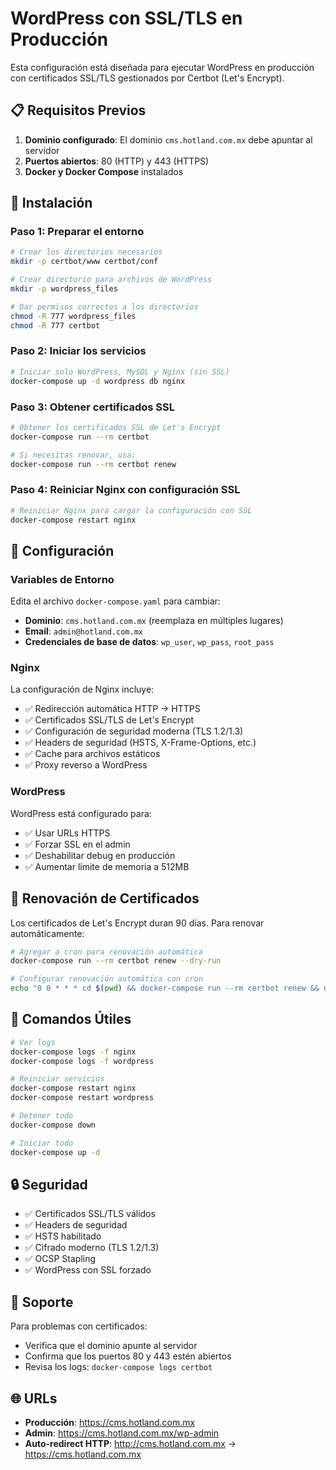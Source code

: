 # WordPress con SSL/TLS en Producción

Esta configuración está diseñada para ejecutar WordPress en producción con certificados SSL/TLS gestionados por Certbot (Let's Encrypt).

## 📋 Requisitos Previos

1. **Dominio configurado**: El dominio `cms.hotland.com.mx` debe apuntar al servidor
2. **Puertos abiertos**: 80 (HTTP) y 443 (HTTPS)
3. **Docker y Docker Compose** instalados

## 🚀 Instalación

### Paso 1: Preparar el entorno

```bash
# Crear los directorios necesarios
mkdir -p certbot/www certbot/conf

# Crear directorio para archivos de WordPress
mkdir -p wordpress_files

# Dar permisos correctos a los directorios
chmod -R 777 wordpress_files
chmod -R 777 certbot
```

### Paso 2: Iniciar los servicios

```bash
# Iniciar solo WordPress, MySQL y Nginx (sin SSL)
docker-compose up -d wordpress db nginx
```

### Paso 3: Obtener certificados SSL

```bash
# Obtener los certificados SSL de Let's Encrypt
docker-compose run --rm certbot

# Si necesitas renovar, usa:
docker-compose run --rm certbot renew
```

### Paso 4: Reiniciar Nginx con configuración SSL

```bash
# Reiniciar Nginx para cargar la configuración con SSL
docker-compose restart nginx
```

## 🔧 Configuración

### Variables de Entorno

Edita el archivo `docker-compose.yaml` para cambiar:

- **Dominio**: `cms.hotland.com.mx` (reemplaza en múltiples lugares)
- **Email**: `admin@hotland.com.mx`
- **Credenciales de base de datos**: `wp_user`, `wp_pass`, `root_pass`

### Nginx

La configuración de Nginx incluye:

- ✅ Redirección automática HTTP → HTTPS
- ✅ Certificados SSL/TLS de Let's Encrypt
- ✅ Configuración de seguridad moderna (TLS 1.2/1.3)
- ✅ Headers de seguridad (HSTS, X-Frame-Options, etc.)
- ✅ Cache para archivos estáticos
- ✅ Proxy reverso a WordPress

### WordPress

WordPress está configurado para:

- ✅ Usar URLs HTTPS
- ✅ Forzar SSL en el admin
- ✅ Deshabilitar debug en producción
- ✅ Aumentar límite de memoria a 512MB

## 🔄 Renovación de Certificados

Los certificados de Let's Encrypt duran 90 días. Para renovar automáticamente:

```bash
# Agregar a cron para renovación automática
docker-compose run --rm certbot renew --dry-run

# Configurar renovación automática con cron
echo "0 0 * * * cd $(pwd) && docker-compose run --rm certbot renew && docker-compose restart nginx" | crontab -
```

## 📝 Comandos Útiles

```bash
# Ver logs
docker-compose logs -f nginx
docker-compose logs -f wordpress

# Reiniciar servicios
docker-compose restart nginx
docker-compose restart wordpress

# Detener todo
docker-compose down

# Iniciar todo
docker-compose up -d
```

## 🔒 Seguridad

- ✅ Certificados SSL/TLS válidos
- ✅ Headers de seguridad
- ✅ HSTS habilitado
- ✅ Cifrado moderno (TLS 1.2/1.3)
- ✅ OCSP Stapling
- ✅ WordPress con SSL forzado

## 📧 Soporte

Para problemas con certificados:
- Verifica que el dominio apunte al servidor
- Confirma que los puertos 80 y 443 estén abiertos
- Revisa los logs: `docker-compose logs certbot`

## 🌐 URLs

- **Producción**: https://cms.hotland.com.mx
- **Admin**: https://cms.hotland.com.mx/wp-admin
- **Auto-redirect HTTP**: http://cms.hotland.com.mx → https://cms.hotland.com.mx
